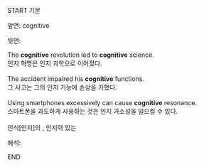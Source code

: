 START
기본

앞면:
cognitive


뒷면:
<div>The <strong>cognitive</strong> revolution led to <strong>cognitive</strong> science. </div><div><div>인지 혁명은 인지 과학으로 이어졌다.</div></div><div><br></div><div><div>The accident impaired his <strong>cognitive</strong> functions. </div><div><div>그 사고는 그의 인지 기능에 손상을 가했다.</div></div></div><div><br></div><div><div>Using smartphones excessively can cause <strong>cognitive</strong> resonance. </div><div><div>스마트폰을 과도하게 사용하는 것은 인지 가소성을 일으킬 수 있다.</div></div></div><div><br></div><div>인식[인지]의 , 인지력 있는</div>


해석:

END